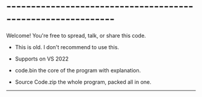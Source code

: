 # ------------------------------------------------------------

Welcome! You're free to spread, talk, or share this code.

- This is old. I don't recommend to use this.
- Supports on VS 2022

- code.bin
the core of the program with explanation.

- Source Code.zip
the whole program, packed all in one.

------------------------------------------------------------
